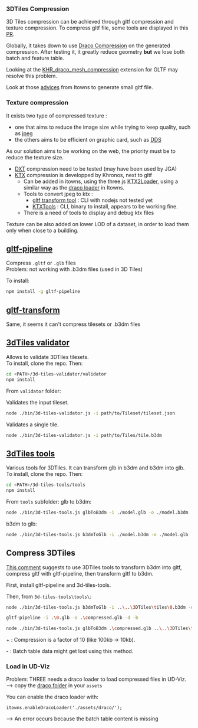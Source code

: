 ### 3DTiles Compression 

3D Tiles compression can be achieved through gltf compression and texture compression.
To compress gltf file, some tools are displayed in this [PR](https://github.com/iTowns/itowns/pull/1425#issuecomment-654104601).

Globally, it takes down to use [Draco Compression](https://google.github.io/draco/) on the generated compression. After testing it, it greatly reduce geometry **but**
we lose both batch and feature table.

Looking at the [KHR_draco_mesh_compression](https://github.com/KhronosGroup/glTF/blob/master/extensions/2.0/Khronos/KHR_draco_mesh_compression/README.md) extension for GLTF
may resolve this problem.

Look at those [advices](https://github.com/iTowns/itowns/wiki/3D-Tiles#advices-for-generating-small-gltf-files) from Itowns to generate small gltf file.

### Texture compression

It exists two type of compressed texture :
- one that aims to reduce the image size while trying to keep quality, such as [jpeg](https://en.wikipedia.org/wiki/JPEG)
- the others aims to be efficient on graphic card, such as [DDS](https://en.wikipedia.org/wiki/DirectDraw_Surface)

As our solution aims to be working on the web, the priority must be to reduce the texture size. 

- [DXT](https://en.wikipedia.org/wiki/S3_Texture_Compression) compression need to be tested (may have been used by JGA)
- [KTX](https://github.com/KhronosGroup/KTX-Software) compression is developped by Khronos, next to gltf
  - Can be added in itowns, using the three.js [KTX2Loader](https://threejs.org/docs/#examples/en/loaders/KTX2Loader), using a similar way as the
[draco loader](https://github.com/iTowns/itowns/blob/6953e0119c35a550621aa792a204c352731aca97/src/Parser/B3dmParser.js#L60) in Itowns.
  - Tools to convert jpeg to ktx : 
    - [gltf transform tool](https://gltf-transform.donmccurdy.com/cli.html) : CLI with nodejs not tested yet
    - [KTXTools](https://github.com/KhronosGroup/3D-Formats-Guidelines/blob/main/KTXTools.md) : CLI, binary to install, appears to be working fine.
  - There is a need of tools to display and debug ktx files


Texture can be also added on lower LOD of a dataset, in order to load them only when close to a building.

## [gltf-pipeline](https://github.com/CesiumGS/gltf-pipeline)

Compress `.gltf` or `.glb` files  
Problem: not working with .b3dm files (used in 3D Tiles)

To install:

```bash
npm install -g gltf-pipeline
```

## [gltf-transform](https://gltf-transform.donmccurdy.com/)

Same, it seems it can't compress tilesets or .b3dm files

## [3dTiles validator](https://github.com/CesiumGS/3d-tiles-validator)

Allows to validate 3DTiles tilesets.  
To install, clone the repo. Then:

```bash
cd <PATH>/3d-tiles-validator/validator
npm install
```

From `validator` folder:

Validates the input tileset.

```bash
node ./bin/3d-tiles-validator.js -i path/to/Tileset/tileset.json
```

Validates a single tile.

```bash
node ./bin/3d-tiles-validator.js -i path/to/Tiles/tile.b3dm
```

## [3dTiles tools](https://github.com/engineerhe/3d-tiles-tools)

Various tools for 3DTiles. It can transform glb in b3dm and b3dm into glb.  
To install, clone the repo. Then:

```bash
cd <PATH>/3d-tiles-tools/tools
npm install
```

From `tools` subfolder:
glb to b3dm:

```bash
node ./bin/3d-tiles-tools.js glbToB3dm -i ./model.glb -o ./model.b3dm
```

b3dm to glb:

```bash
node ./bin/3d-tiles-tools.js b3dmToGlb -i ./model.b3dm -o ./model.glb
```

## Compress 3DTiles

[This comment](https://gitmemory.com/issue/Geodan/pg2b3dm/21/510384357) suggests to use 3DTiles tools to transform b3dm into gltf, compress gltf with gltf-pipeline, then transform gltf to b3dm.

First, install gltf-pipeline and 3d-tiles-tools.

Then, from `3d-tiles-tools\tools\`:

```bash
node ./bin/3d-tiles-tools.js b3dmToGlb -i ..\..\3DTiles\tiles\0.b3dm -o 0.glb

gltf-pipeline -i .\0.glb -o .\compressed.glb -d -b

node ./bin/3d-tiles-tools.js glbToB3dm .\compressed.glb ..\..\3DTiles\tiles\0-compressed.b3dm
```

\+ : Compression is a factor of 10 (like 100kb -> 10kb).

\- : Batch table data might get lost using this method.

### Load in UD-Viz

Problem: THREE needs a draco loader to load compressed files in UD-Viz.  
--> copy the [draco folder](https://github.com/mrdoob/three.js/tree/dev/examples/js/libs/draco) in your `assets`

You can enable the draco loader with:

```
itowns.enableDracoLoader('./assets/draco/');
```

--> An error occurs because the batch table content is missing

